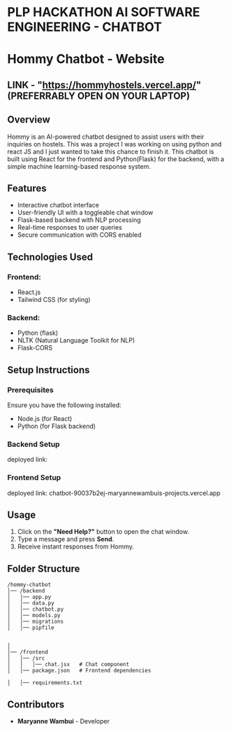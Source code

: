 # PLP HACKATHON AI SOFTWARE ENGINEERING - CHATBOT

# Hommy Chatbot - Website 

## LINK - "https://hommyhostels.vercel.app/" (PREFERRABLY OPEN ON YOUR LAPTOP)

## Overview
Hommy is an AI-powered chatbot designed to assist users with their inquiries on hostels. This was a project I was working on using python and react JS and I just wanted to take this chance to finish it. This chatbot is built using React for the frontend and Python(Flask) for the backend, with a simple machine learning-based response system.

## Features
- Interactive chatbot interface
- User-friendly UI with a toggleable chat window
- Flask-based backend with NLP processing
- Real-time responses to user queries
- Secure communication with CORS enabled

## Technologies Used
### Frontend:
- React.js
- Tailwind CSS (for styling)

### Backend:
- Python (flask)
- NLTK (Natural Language Toolkit for NLP)
- Flask-CORS

## Setup Instructions

### Prerequisites
Ensure you have the following installed:
- Node.js (for React)
- Python (for Flask backend)

### Backend Setup
 deployed link: 

### Frontend Setup
deployed link: chatbot-90037b2ej-maryannewambuis-projects.vercel.app


## Usage
1. Click on the **"Need Help?"** button to open the chat window.
2. Type a message and press **Send**.
3. Receive instant responses from Hommy.

## Folder Structure
```
/hommy-chatbot
│── /backend
│   │── app.py          
│   │── data.py  
│   │── chatbot.py
│   │── models.py    
│   │── migrations
│   │── pipfile         


│
│── /frontend
│   │── /src
│   │   │── chat.jsx   # Chat component
│   │── package.json   # Frontend dependencies

│   │── requirements.txt 

```

## Contributors
- **Maryanne Wambui** - Developer



